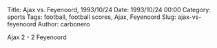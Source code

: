 Title: Ajax vs. Feyenoord, 1993/10/24
Date: 1993/10/24 00:00
Category: sports
Tags: football, football scores, Ajax, Feyenoord
Slug: ajax-vs-feyenoord
Author: carbonero


Ajax 2 - 2 Feyenoord
